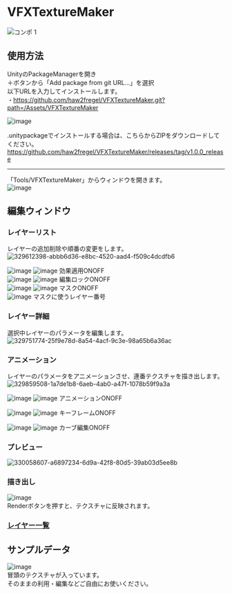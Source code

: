 # VFXTextureMaker

![コンポ 1](https://github.com/haw2fregel/VFXTextureMaker/assets/143925343/bc1aacfb-1ddd-484a-9804-4d92b473c7de)

## 使用方法

UnityのPackageManagerを開き\
＋ボタンから「Add package from git URL...」を選択\
以下URLを入力してインストールします。\
・https://github.com/haw2fregel/VFXTextureMaker.git?path=/Assets/VFXTextureMaker

![image](https://github.com/haw2fregel/VFXTextureMaker/assets/143925343/ed638b1e-a0cb-4807-8685-5d9e778cbb19)

.unitypackageでインストールする場合は、こちらからZIPをダウンロードしてください。\
https://github.com/haw2fregel/VFXTextureMaker/releases/tag/v1.0.0_release

 ---

「Tools/VFXTextureMaker」からウィンドウを開きます。\
![image](https://github.com/haw2fregel/VFXTextureMaker/assets/143925343/f9099ba2-a2be-450c-9a38-599e84442538)




## 編集ウィンドウ

### レイヤーリスト
レイヤーの追加削除や順番の変更をします。\
![329612398-abbb6d36-e8bc-4520-aad4-f509c4dcdfb6](https://github.com/haw2fregel/VFXTextureMaker/assets/143925343/9411264a-06ff-43ce-9f9c-29d96b1b8826)


![image](https://github.com/haw2fregel/VFXTextureMaker/assets/143925343/13769ac5-ee39-423d-a9bd-b93afdd7185f)
![image](https://github.com/haw2fregel/VFXTextureMaker/assets/143925343/5577c254-53e1-4d63-aeab-802ea09c303a)
効果適用ONOFF\
![image](https://github.com/haw2fregel/VFXTextureMaker/assets/143925343/38ecd2be-0c97-49b1-9144-60ad042c05bb)
![image](https://github.com/haw2fregel/VFXTextureMaker/assets/143925343/46ee4558-23c8-4f65-a13d-7ee5eaa698c1)
編集ロックONOFF\
![image](https://github.com/haw2fregel/VFXTextureMaker/assets/143925343/2aaba5ca-5418-4708-822a-9c981b854f5b)
![image](https://github.com/haw2fregel/VFXTextureMaker/assets/143925343/5cff0e27-13b7-461f-872f-20c210e771ff)
マスクONOFF\
![image](https://github.com/haw2fregel/VFXTextureMaker/assets/143925343/06d9d2b2-904e-4415-9449-43752ede9d36)
マスクに使うレイヤー番号

### レイヤー詳細
選択中レイヤーのパラメータを編集します。\
![329751774-25f9e78d-8a54-4acf-9c3e-98a65b6a36ac](https://github.com/haw2fregel/VFXTextureMaker/assets/143925343/fcc841ae-96d0-4c9c-92a8-6e118ebb530c)




### アニメーション
レイヤーのパラメータをアニメーションさせ、連番テクスチャを描き出します。\
![329859508-1a7de1b8-6aeb-4ab0-a47f-1078b59f9a3a](https://github.com/haw2fregel/VFXTextureMaker/assets/143925343/d6d48839-bdbb-45df-8fc3-06cee22ada4c)




![image](https://github.com/haw2fregel/VFXTextureMaker/assets/143925343/ddce4c6e-ad92-4b64-ba54-f73eac3c411d)
![image](https://github.com/haw2fregel/VFXTextureMaker/assets/143925343/76769d35-704d-40aa-8f0a-815cc1c3695b)
アニメーションONOFF

![image](https://github.com/haw2fregel/VFXTextureMaker/assets/143925343/8ee63c13-f830-426f-aa24-d5f27b9d7d59)
![image](https://github.com/haw2fregel/VFXTextureMaker/assets/143925343/00f410c8-066f-4143-a733-3d5b40571d49)
キーフレームONOFF

![image](https://github.com/haw2fregel/VFXTextureMaker/assets/143925343/ba813fbf-7488-4db5-bccb-57798b0c697e)
![image](https://github.com/haw2fregel/VFXTextureMaker/assets/143925343/c852afa4-a12d-42c3-b9d1-6323797f375e)
カーブ編集ONOFF

### プレビュー
![330058607-a6897234-6d9a-42f8-80d5-39ab03d5ee8b](https://github.com/haw2fregel/VFXTextureMaker/assets/143925343/c401c95e-15a3-4b3b-b92d-38a2b2652ec3)

### 描き出し

![image](https://github.com/haw2fregel/VFXTextureMaker/assets/143925343/1b9a1a7f-fe59-4b25-a41c-1b1d9fffc7da)\
Renderボタンを押すと、テクスチャに反映されます。


### [レイヤー一覧](https://github.com/haw2fregel/VFXTextureMaker/blob/v1.0.0/DOCUMENTATION.md)

## サンプルデータ
![image](https://github.com/haw2fregel/VFXTextureMaker/assets/143925343/d2e2c15b-8d69-4408-a90b-40ff991821e7)\
冒頭のテクスチャが入っています。\
そのままの利用・編集などご自由にお使いください。
